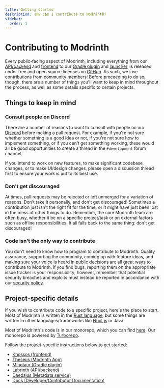 ```yaml
---
title: Getting started
description: How can I contribute to Modrinth?
sidebar:
  order: 1
---
```


# Contributing to Modrinth

Every public-facing aspect of Modrinth, including everything from our [API/backend][labrinth] and [frontend][knossos] to our [Gradle plugin][minotaur] and [launcher][theseus], is released under free and open source licenses on [GitHub]. As such, we love contributions from community members! Before proceeding to do so, though, there are a number of things you'll want to keep in mind throughout the process, as well as some details specific to certain projects.

## Things to keep in mind

### Consult people on Discord

There are a number of reasons to want to consult with people on our [Discord] before making a pull request. For example, if you're not sure whether something is a good idea or not, if you're not sure how to implement something, or if you can't get something working, these would all be good opportunities to create a thread in the `#development` forum channel.

If you intend to work on new features, to make significant codebase changes, or to make UI/design changes, please open a discussion thread first to ensure your work is put to its best use.

### Don't get discouraged

At times, pull requests may be rejected or left unmerged for a variation of reasons. Don't take it personally, and don't get discouraged! Sometimes a contribution just isn't the right fit for the time, or it might have just been lost in the mess of other things to do. Remember, the core Modrinth team are often busy, whether it be on a specific project/task or on external factors such as offline responsibilities. It all falls back to the same thing: don't get discouraged!

### Code isn't the only way to contribute

You don't need to know how to program to contribute to Modrinth. Quality assurance, supporting the community, coming up with feature ideas, and making sure your voice is heard in public decisions are all great ways to contribute to Modrinth. If you find bugs, reporting them on the appropriate issue tracker is your responsibility; however, remember that potential security breaches and exploits must instead be reported in accordance with our [security policy](https://modrinth.com/legal/security).

## Project-specific details

If you wish to contribute code to a specific project, here's the place to start. Most of Modrinth is written in the [Rust language](https://www.rust-lang.org), but some things are written in other languages/frameworks like [Nuxt.js](https://nuxtjs.org) or Java.

Most of Modrinth's code is in our monorepo, which you can find [here](https://github.com/modrinth/code). Our monorepo is powered by [Turborepo](https://turborepo.org).

Follow the project-specific instructions below to get started:

- [Knossos (frontend)](/contributing/knossos)
- [Theseus (Modrinth App)](/contributing/theseus)
- [Minotaur (Gradle plugin)](/contributing/minotaur)
- [Labrinth (API/backend)](/contributing/labrinth)
- [Daedalus (Metadata service)](/contributing/daedalus)
- [Docs (Developer/Contributor Documentation)](/contributing/docs)

[Discord]: https://discord.modrinth.com
[GitHub]: https://github.com/modrinth
[knossos]: https://github.com/modrinth/code/tree/main/apps/frontend
[labrinth]: https://github.com/modrinth/labrinth
[theseus]: https://github.com/modrinth/theseus
[minotaur]: https://github.com/modrinth/minotaur
[docs]: https://github.com/modrinth/code/tree/main/apps/docs
[Rust]: https://www.rust-lang.org/tools/install
[pnpm]: https://pnpm.io

